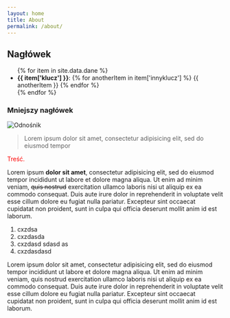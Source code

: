 ```yaml
---
layout: home
title: About
permalink: /about/
---
```


## Nagłówek
<ul>
{% for item in site.data.dane %}
  <li>
    <strong>{{ item['klucz'] }}</strong>:
    {% for anotherItem in item['innyklucz'] %}
      {{ anotherItem }}
    {% endfor %}
  </li>
{% endfor %}
</ul>

### Mniejszy nagłówek

![Odnośnik](http://comps.canstockphoto.pl/can-stock-photo_csp5841197.jpg)

> Lorem ipsum dolor sit amet, consectetur adipisicing elit, sed do eiusmod tempor

<!--bzdura do zakomentowania-->

<div id="bzdura" style="color:red">
  Treść.
</div>

Lorem ipsum **dolor sit amet**, consectetur adipisicing elit, sed do eiusmod tempor incididunt ut labore et dolore magna aliqua. Ut enim ad minim veniam, ~~quis nostrud~~ exercitation ullamco laboris nisi ut aliquip ex ea commodo consequat. Duis aute irure dolor in reprehenderit in voluptate velit esse cillum dolore eu fugiat nulla pariatur. Excepteur sint occaecat cupidatat non proident, sunt in culpa qui officia deserunt mollit anim id est laborum.

1. cxzdsa
99. cxzdasda
12. cxzdasd sdasd as
70. cxzdasdasd

Lorem ipsum dolor sit amet, consectetur adipisicing elit, sed do eiusmod tempor incididunt ut labore et dolore magna aliqua. Ut enim ad minim veniam, quis nostrud exercitation ullamco laboris nisi ut aliquip ex ea commodo consequat. Duis aute irure dolor in reprehenderit in voluptate velit esse cillum dolore eu fugiat nulla pariatur. Excepteur sint occaecat cupidatat non proident, sunt in culpa qui officia deserunt mollit anim id est laborum.
